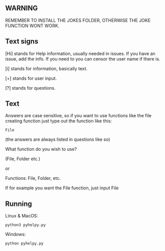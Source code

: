 ## WARNING
REMEMBER TO INSTALL THE JOKES FOLDER, OTHERWISE THE JOKE FUNCTION WONT WORK.

## Text signs
[Hi] stands for Help information, usually needed in issues. If you have an issue, add the info. If you need to you can censor the user name if there is.

[i] stands for information, basically text.

[+] stands for user input.

[?] stands for questions.

## Text
Answers are case sensitive, so if you want to use functions like the file creating function just type out the function like this:

``File``

(the answers are always listed in questions like so)

What function do you wish to use?

(File, Folder etc.)

or

Functions: File, Folder, etc.

If for example you want the File function, just input File

## Running

Linux & MacOS:

```python3 pyhelpy.py```

Windows:

```python pyhelpy.py```
